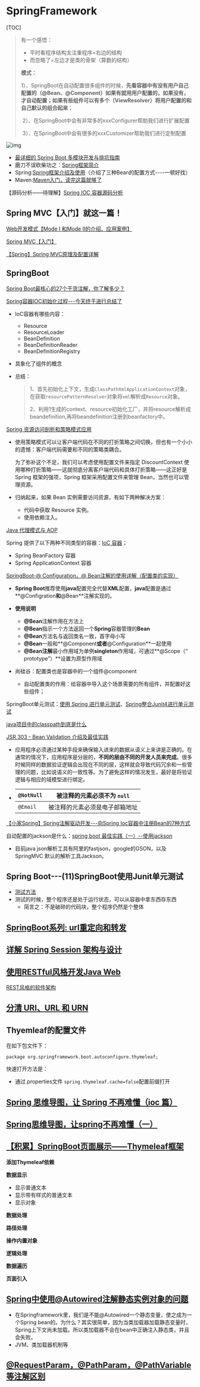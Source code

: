 # SpringFramework

[TOC]

> 有一个感悟：
>
> - 平时看程序结构太注重程序=右边的结构
> - 而忽略了=左边才是类的骨架（算数的结构）
>
> **模式：**
>
> ​	1）、SpringBoot在自动配置很多组件的时候，**先看容器中有没有用户自己配置的（@Bean、@Component）如果有就用用户配置的，如果没有，才自动配置；**如果**有些组件可以有多个（ViewResolver）将用户配置的和自己默认的组合起来**；
>
> ​	2）、在SpringBoot中会有非常多的xxxConfigurer帮助我们进行扩展配置
>
> ​	3）、在SpringBoot中会有很多的xxxCustomizer帮助我们进行定制配置

![img](https://upload-images.jianshu.io/upload_images/788498-358a3764fcbca0e4.png?imageMogr2/auto-orient/strip|imageView2/2/format/webp)

- [最详细的 Spring Boot 多模块开发与排坑指南](https://mp.weixin.qq.com/s/4ffDc99rzUEM3c4ZoTHsIA)
- 磨刀不误砍柴功之：[Spring框架简介](https://www.jianshu.com/p/7b6a070119c7)
- Spring:[Spring框架介绍及使用](https://blog.csdn.net/qq_22583741/article/details/79589910#2-%E5%85%A5%E9%97%A8%E6%A1%88%E4%BE%8Bioc)（介绍了三种Bean的配置方式----一顿好找）
- Maven:[Maven入门，读完这篇就够了](https://juejin.im/post/5a4a5e2bf265da4322418d7f)

【源码分析——待理解】[Spring IOC 容器源码分析](https://juejin.im/post/5bc5c88df265da0b001f5dee#heading-12)

## Spring MVC【入门】就这一篇！

[Web开发模式【Mode I 和Mode II的介绍、应用案例】](https://mp.weixin.qq.com/s?__biz=MzI4Njg5MDA5NA==&mid=2247483775&idx=1&sn=c9d7ead744c6e0c3ab2fe55c09bbe61f&chksm=ebd7407edca0c9688f3870d895b760836101271b912899821fb35c5704fe215da2fc5daff2f9#rd)

[Spring MVC【入门】](https://www.jianshu.com/p/91a2d0a1e45a)

[【Spring】Spring MVC原理及配置详解](https://blog.csdn.net/jianyuerensheng/article/details/51258942)

## SpringBoot

[Spring Boot最核心的27个干货注解，你了解多少？](https://zhuanlan.zhihu.com/p/67976768)

[Spring容器IOC初始化过程---今天终于进行总结了](https://juejin.im/post/5ab30714f265da237b21fbcc#heading-2)

- IoC容器有哪些内容：
  - Resource
  - ResourceLoader
  - BeanDefinition
  - BeanDefinitionReader
  - BeanDefinitionRegistry

- 具象化了组件的概念

- 总结：

  > 1、首先初始化上下文，生成`ClassPathXmlApplicationContext`对象，在获取`resourcePatternResolver`对象将`xml`解析成`Resource`对象。
  >
  > 2、利用1生成的context、resource初始化工厂，并将resource解析成beandefinition,再将beandefinition注册到beanfactory中。

[Spring 资源访问剖析和策略模式应用](https://www.ibm.com/developerworks/cn/java/j-lo-spring-resource/index.html)

- 使用策略模式可以让客户端代码在不同的打折策略之间切换，但也有一个小小的遗憾：客户端代码需要和不同的策略类耦合。

  为了弥补这个不足，我们可以考虑使用配置文件来指定 DiscountContext 使用哪种打折策略——这就彻底分离客户端代码和具体打折策略——这正好是 Spring 框架的强项，Spring 框架采用配置文件来管理 Bean，当然也可以管理资源。

- 归纳起来，如果 Bean 实例需要访问资源，有如下两种解决方案：
  - 代码中获取 Resource 实例。
  - 使用依赖注入。

[Java 代理模式与 AOP](https://juejin.im/post/59bb34ef5188257e8c54e030)

Spring 提供了以下两种不同类型的容器：[IoC 容器](https://wiki.jikexueyuan.com/project/spring/ioc-containers.html)；

- Spring BeanFactory 容器
- Spring ApplicationContext 容器

[SpringBoot-@ Configuration，@ Bean注解的使用详解（配置类的实现）](https://www.hangge.com/blog/cache/detail_2506.html)

- **Spring Boot**推荐使用**java**配置完全代替**XML**配置，**java**配置是通过**@Configration**和**@Bean**注解实现的。

- **使用说明**
  - **@Bean**注解作用在方法上
  - **@Bean**指示一个方法返回一个**Spring**容器管理的**Bean**
  - **@Bean**方法名与返回类名一致，首字母小写
  - **@Bean**一般和**@Component**或者**@Configuration**一起使用
  - **@Bean注解**最小作用域为单例**singleton**作用域，可通过**@Scope（“ prototype”）**设置为原型作用域

- 尚硅谷：配置类也是容器中的一个组件@component
  - 自动配置类的作用：给容器中导入这个场景需要的所有组件，并配置好这些组件；

SpringBoot单元测试：[使用 Spring 进行单元测试](https://www.ibm.com/developerworks/cn/java/j-lo-springunitest/)、[Spring整合Junit4进行单元测试](https://blog.csdn.net/qq_32786873/article/details/56480880)

[java项目中的classpath到底是什么](https://segmentfault.com/a/1190000015802324)

[JSR 303 - Bean Validation 介绍及最佳实践](https://www.ibm.com/developerworks/cn/java/j-lo-jsr303/index.html)

- 应用程序必须通过某种手段来确保输入进来的数据从语义上来讲是正确的。在通常的情况下，应用程序是分层的，**不同的层由不同的开发人员来完成**。很多时候同样的数据验证逻辑会出现在不同的层，这样就会导致代码冗余和一些管理的问题，比如说语义的一致性等。为了避免这样的情况发生，最好是将验证逻辑与相应的域模型进行绑定。

- | `@NotNull` | 被注释的元素必须不为 `null`    |
  | ---------- | ------------------------------ |
  | `@Email`   | 被注释的元素必须是电子邮箱地址 |

[【小家Spring】Spring注解驱动开发---向Spring Ioc容器中注册Bean的7种方式](https://fangshixiang.blog.csdn.net/article/details/86702407)

自动配置的jackson是什么：[spring boot 最佳实践（一）--使用jackson](https://blog.csdn.net/swordcenter/article/details/72368905)

- 目前java json解析工具有阿里的fastjson，google的GSON，以及SpringMVC 默认的解析工具Jackson。

## Spring Boot---(11)SpringBoot使用Junit单元测试

- [测试方法](https://blog.csdn.net/weixin_39800144/article/details/79241620)
- 测试的时候，整个程序还是处于运行状态，可以从容器中拿东西存东西
  - 简言之：不是破碎的代码块，整个程序仍然是个整体

## [SpringBoot系列: url重定向和转发](https://www.cnblogs.com/harrychinese/p/SpringBoot_redirect_and_forward.html)

## [详解 Spring Session 架构与设计](https://www.ibm.com/developerworks/cn/web/wa-spring-session-architecture-and-design/index.html)

## [使用RESTful风格开发Java Web](https://www.jianshu.com/p/91600da4df95)

[REST风格的软件架构](https://www.jianshu.com/p/ff18818a4c60)

## [分清 URI、URL 和 URN](https://www.ibm.com/developerworks/cn/xml/x-urlni.html)

## Thyemleaf的配置文件

在如下包文件下：

```
package org.springframework.boot.autoconfigure.thymeleaf;
```

快速打开方法是：

- 通过.properties文件 `spring.thymeleaf.cache=false`配置前缀打开

## [Spring 思维导图，让 Spring 不再难懂（ioc 篇）](https://juejin.im/entry/591d3b3b8d6d810058a9bb94)

## [Spring思维导图，让spring不再难懂（一）](https://my.oschina.net/u/3080373/blog/891918)

## [【积累】SpringBoot页面展示——Thymeleaf框架](https://www.jianshu.com/p/a842e5b5012e)

**添加Thymeleaf依赖**

**数据显示**

- 显示普通文本
- 显示带有样式的普通文本
- 显示对象

**数据处理**

**路径处理**

**操作内置对象**

**逻辑处理**

**数据遍历**

**页面引入**

## [Spring中使用@Autowired注解静态实例对象的问题](https://blog.csdn.net/RogueFist/article/details/79575665)

- 在Springframework里，我们是不能@Autowired一个静态变量，使之成为一个Spring bean的。为什么？其实很简单，因为当类加载器加载静态变量时，Spring上下文尚未加载。所以类加载器不会在bean中正确注入静态类，并且会失败。
- JVM、类加载器机制等

## [@RequestParam，@PathParam，@PathVariable等注解区别](https://blog.csdn.net/u011410529/article/details/66974974)

